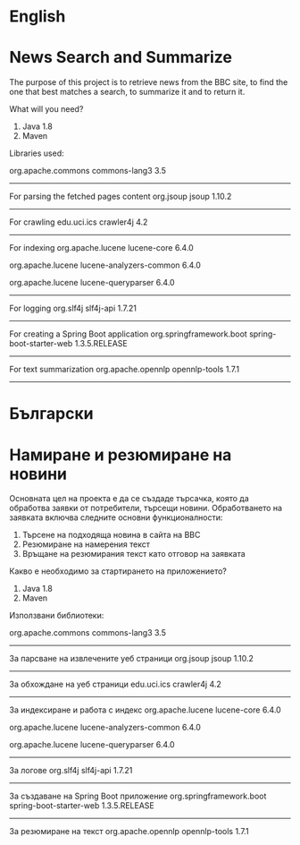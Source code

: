 # English
# News Search and Summarize

The purpose of this project is to retrieve news from the BBC site,
to find the one that best matches a search, to summarize it and to return it.

What will you need?

1. Java 1.8
2. Maven

Libraries used:

<groupId>org.apache.commons</groupId>
<artifactId>commons-lang3</artifactId>
<version>3.5</version>

------------------------------------------------
For parsing the fetched pages content
<groupId>org.jsoup</groupId>
<artifactId>jsoup</artifactId>
<version>1.10.2</version>

------------------------------------------------
For crawling
<groupId>edu.uci.ics</groupId>
<artifactId>crawler4j</artifactId>
<version>4.2</version>

------------------------------------------------
For indexing
<groupId>org.apache.lucene</groupId>
<artifactId>lucene-core</artifactId>
<version>6.4.0</version>

<groupId>org.apache.lucene</groupId>
<artifactId>lucene-analyzers-common</artifactId>
<version>6.4.0</version>

<groupId>org.apache.lucene</groupId>
<artifactId>lucene-queryparser</artifactId>
<version>6.4.0</version>

------------------------------------------------
For logging
<groupId>org.slf4j</groupId>
<artifactId>slf4j-api</artifactId>
<version>1.7.21</version>

------------------------------------------------
For creating a Spring Boot application
<groupId>org.springframework.boot</groupId>
<artifactId>spring-boot-starter-web</artifactId>
<version>1.3.5.RELEASE</version>

------------------------------------------------
For text summarization
<groupId>org.apache.opennlp</groupId>
<artifactId>opennlp-tools</artifactId>
<version>1.7.1</version>

------------------------------------------------
# Български
# Намиране и резюмиране на новини

Основната цел на проекта е да се създаде търсачка, която да обработва заявки от потребители, търсещи новини. 
Обработването на заявката включва следните основни функционалности:

1. Търсене на подходяща новина в сайта на BBC
2. Резюмиране на намерения текст
3. Връщане на резюмирания текст като отговор на заявката

Какво е необходимо за стартирането на приложението?

1. Java 1.8
2. Maven

Използвани библиотеки:

<groupId>org.apache.commons</groupId>
<artifactId>commons-lang3</artifactId>
<version>3.5</version>

------------------------------------------------
За парсване на извлечените уеб страници
<groupId>org.jsoup</groupId>
<artifactId>jsoup</artifactId>
<version>1.10.2</version>

------------------------------------------------
За обхождане на уеб страници
<groupId>edu.uci.ics</groupId>
<artifactId>crawler4j</artifactId>
<version>4.2</version>

------------------------------------------------
За индексиране и работа с индекс
<groupId>org.apache.lucene</groupId>
<artifactId>lucene-core</artifactId>
<version>6.4.0</version>

<groupId>org.apache.lucene</groupId>
<artifactId>lucene-analyzers-common</artifactId>
<version>6.4.0</version>

<groupId>org.apache.lucene</groupId>
<artifactId>lucene-queryparser</artifactId>
<version>6.4.0</version>

------------------------------------------------
За логове
<groupId>org.slf4j</groupId>
<artifactId>slf4j-api</artifactId>
<version>1.7.21</version>

------------------------------------------------
За създаване на Spring Boot приложение
<groupId>org.springframework.boot</groupId>
<artifactId>spring-boot-starter-web</artifactId>
<version>1.3.5.RELEASE</version>

------------------------------------------------
За резюмиране на текст
<groupId>org.apache.opennlp</groupId>
<artifactId>opennlp-tools</artifactId>
<version>1.7.1</version>
